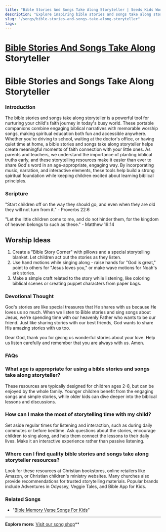 ```yaml
---
title: "Bible Stories And Songs Take Along Storyteller | Seeds Kids Worship"
description: "Explore inspiring bible stories and songs take along storyteller for children's worship and faith development. Biblical music resources for families and ministry."
slug: "/songs/bible-stories-and-songs-take-along-storyteller"
tags:
---
```


# [Bible Stories And Songs Take Along](/songs/bible-stories-and-songs-take-along/) Storyteller

# Bible Stories and Songs Take Along Storyteller
### Introduction
The bible stories and songs take along storyteller is a powerful tool for nurturing your child's faith journey in today's busy world. These portable companions combine engaging biblical narratives with memorable worship songs, making spiritual education both fun and accessible anywhere. Whether you're driving to school, waiting at the doctor's office, or having quiet time at home, a bible stories and songs take along storyteller helps create meaningful moments of faith connection with your little ones. As parents and teachers, we understand the importance of planting biblical truths early, and these storytelling resources make it easier than ever to share God's word in an age-appropriate, engaging way. By incorporating music, narration, and interactive elements, these tools help build a strong spiritual foundation while keeping children excited about learning biblical principles.

### Scripture
"Start children off on the way they should go, and even when they are old they will not turn from it." - Proverbs 22:6

"Let the little children come to me, and do not hinder them, for the kingdom of heaven belongs to such as these." - Matthew 19:14

## Worship Ideas
1. Create a "Bible Story Corner" with pillows and a special storytelling blanket. Let children act out the stories as they listen.
2. Use hand motions while singing along - raise hands for "God is great," point to others for "Jesus loves you," or make wave motions for Noah's ark stories.
3. Make a simple craft related to the story while listening, like coloring biblical scenes or creating puppet characters from paper bags.

### Devotional Thought
God's stories are like special treasures that He shares with us because He loves us so much. When we listen to Bible stories and sing songs about Jesus, we're spending time with our heavenly Father who wants to be our friend. Just like sharing stories with our best friends, God wants to share His amazing stories with us too.

Dear God, thank you for giving us wonderful stories about your love. Help us listen carefully and remember that you are always with us. Amen.

### FAQs

### What age is appropriate for using a bible stories and songs take along storyteller?
These resources are typically designed for children ages 2-8, but can be enjoyed by the whole family. Younger children benefit from the engaging songs and simple stories, while older kids can dive deeper into the biblical lessons and discussions.

### How can I make the most of storytelling time with my child?
Set aside regular times for listening and interaction, such as during daily commutes or before bedtime. Ask questions about the stories, encourage children to sing along, and help them connect the lessons to their daily lives. Make it an interactive experience rather than passive listening.

### Where can I find quality bible stories and songs take along storyteller resources?
Look for these resources at Christian bookstores, online retailers like Amazon, or Christian children's ministry websites. Many churches also provide recommendations for trusted storytelling materials. Popular brands include Adventures in Odyssey, Veggie Tales, and Bible App for Kids.

### Related Songs

- "[Bible Memory Verse Songs For Kids](/songs/bible-memory-verse-songs-for-kids/)"

---

**Explore more:** [Visit our song shop](https://seedskidsworship.com/shop)**

<!-- Schema Markup -->
<script type="application/ld+json">
{
  "@context": "https://schema.org",
  "@type": "MusicRecording",
  "name": "Bible Stories And Songs Take Along Storyteller",
  "byArtist": {
    "@type": "MusicGroup",
    "name": "Seeds Kids Worship"
  },
  "isFamilyFriendly": true,
  "url": "https://seedskidsworship.com/songs/bible-stories-and-songs-take-along-storyteller/"
}
</script>